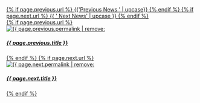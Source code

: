 <div class="previous-next flex">
  <a class="previous-post half" href="{{ page.previous.url | relative_url }}">
  {% if page.previous.url %}
    <i class="fa fa-chevron-left" aria-hidden="true"></i> {{'Previous News ' | upcase}}
  {% endif %}
  </a>
  <a class="next-post half right" href="{{ page.next.url | relative_url}}">
  {% if page.next.url %}
    <span>{{ ' Next News' | upcase }} <i class="fa fa-chevron-right" aria-hidden="true"></i></span>
  {% endif %}
  </a>
</div>
<div class = 'flex move'>
  <a href = '{{ page.previous.url | relative_url }}' class = 'duo flex child'>
  {% if page.previous.url %}
    <div class = 'half '><img src = '{{ site.baseurl }}/assets/posts/{{ page.previous.permalink | remove: '/'}}.jpg' alt = '{{ page.previous.permalink | remove: '/'}}'></div>
    <div class = 'half'><h5>{{ page.previous.title }}</h5></div>
  {% endif %}
  </a>
  <a href = '{{ page.next.url| relative_url }}' class = 'duo flex child'>
  {% if page.next.url %}
    <div class = 'half '><img src = '{{ site.baseurl }}/assets/posts/{{ page.next.permalink | remove: '/'}}.jpg' alt = '{{ page.next.permalink | remove: '/'}}'></div>
    <div class = 'half'><h5>{{ page.next.title }}</h5></div>
  {% endif %}
  </a>
</div>